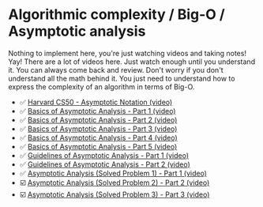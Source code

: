 # Algorithmic complexity / Big-O / Asymptotic analysis

Nothing to implement here, you're just watching videos and taking notes! Yay!
There are a lot of videos here. Just watch enough until you understand it. You can always come back and review.
Don't worry if you don't understand all the math behind it.
You just need to understand how to express the complexity of an algorithm in terms of Big-O.

 - ✅ [Harvard CS50 - Asymptotic Notation (video)](https://www.youtube.com/watch?v=iOq5kSKqeR4)
 - ✅ [Basics of Asymptotic Analysis - Part 1 (video)](https://youtu.be/f_IaKCB7Zo8)
 - ✅ [Basics of Asymptotic Analysis - Part 2 (video)](https://youtu.be/Xhl3LS_7ulY)
 - ✅ [Basics of Asymptotic Analysis - Part 3 (video)](https://youtu.be/MgyLGVUn8LQ)
 - ✅ [Basics of Asymptotic Analysis - Part 4 (video)](https://youtu.be/_lO-qsfk_0Q)
 - ✅ [Basics of Asymptotic Analysis - Part 5 (video)](https://youtu.be/lRy3RmxjR0k)
 - ✅ [Guidelines of Asymptotic Analysis - Part 1 (video)](https://youtu.be/BpiMRyWoDu0)
 - ✅ [Guidelines of Asymptotic Analysis - Part 2 (video)](https://youtu.be/Aky8vEtC2dY)
 - ✅ [Asymptotic Analysis (Solved Problem 1) - Part 1 (video)](https://youtu.be/HFjJgSguqUA)
 - ☑️ [Asymptotic Analysis (Solved Problem 2) - Part 2 (video)](https://youtu.be/_92v4uTrTwM)
 - ☑️ [Asymptotic Analysis (Solved Problem 3) - Part 3 (video)](https://youtu.be/WWeUhPlUt1k)

